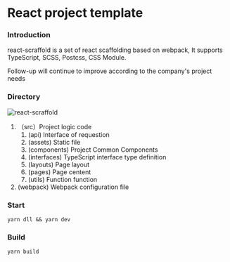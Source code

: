 # React project template



### Introduction

react-scraffold is a set of react scaffolding based on webpack, It supports TypeScript, SCSS, Postcss, CSS Module.

Follow-up will continue to improve according to the company's project needs

### Directory

![react-scraffold](/Users/septem/Documents/react-scraffold.png)

1. （src）Project logic code 
   1. (api) Interface of requestion
   2. (assets) Static file
   3. (components) Project Common Components
   4. (interfaces)  TypeScript interface type definition
   5. (layouts) Page layout
   6. (pages) Page centent
   7. (utils) Function function
2. (webpack) Webpack configuration file

### Start

`yarn dll && yarn dev`

### Build

`yarn build`

